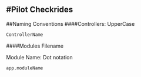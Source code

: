 #Pilot Checkrides
---
##Naming Conventions
####Controllers: UpperCase 
```Javascript
ControllerName
```


####Modules
Filename

Module Name: Dot notation
```
app.moduleName
```
